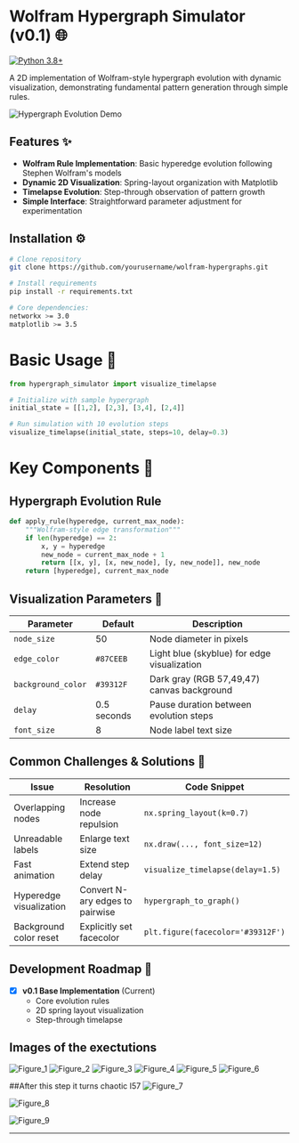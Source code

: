 # Wolfram Hypergraph Simulator (v0.1) 🌐

[![Python 3.8+](https://img.shields.io/badge/Python-3.8%2B-blue)](https://www.python.org/)


A 2D implementation of Wolfram-style hypergraph evolution with dynamic visualization, demonstrating fundamental pattern generation through simple rules.

![Hypergraph Evolution Demo](https://media.giphy.com/media/v1.Y2lkPTc5MGI3NjExcDl4NnB6ZGZ3M2V4M2V5dW4wdjJ3eW1qY2Z6eGp4M3BvZ2l2eHZ0eSZlcD12MV9pbnRlcm5hbF9naWZfYnlfaWQmY3Q9Zw/ftAyb0CG1FNAIZt4SO/giphy.gif)

## Features ✨
- **Wolfram Rule Implementation**: Basic hyperedge evolution following Stephen Wolfram's models
- **Dynamic 2D Visualization**: Spring-layout organization with Matplotlib
- **Timelapse Evolution**: Step-through observation of pattern growth
- **Simple Interface**: Straightforward parameter adjustment for experimentation

## Installation ⚙️

```bash
# Clone repository
git clone https://github.com/yourusername/wolfram-hypergraphs.git

# Install requirements
pip install -r requirements.txt

# Core dependencies:
networkx >= 3.0
matplotlib >= 3.5
```
# Basic Usage 🚀
```python
from hypergraph_simulator import visualize_timelapse

# Initialize with sample hypergraph
initial_state = [[1,2], [2,3], [3,4], [2,4]]

# Run simulation with 10 evolution steps
visualize_timelapse(initial_state, steps=10, delay=0.3)
```
# Key Components 🔧
## Hypergraph Evolution Rule
```python
def apply_rule(hyperedge, current_max_node):
    """Wolfram-style edge transformation"""
    if len(hyperedge) == 2:
        x, y = hyperedge
        new_node = current_max_node + 1
        return [[x, y], [x, new_node], [y, new_node]], new_node
    return [hyperedge], current_max_node
```

## Visualization Parameters 🔧  
| Parameter          | Default      | Description                                  |  
|--------------------|--------------|----------------------------------------------|  
| `node_size`        | 50           | Node diameter in pixels                      |  
| `edge_color`       | `#87CEEB`    | Light blue (skyblue) for edge visualization  |  
| `background_color` | `#39312F`    | Dark gray (RGB 57,49,47) canvas background    |  
| `delay`            | 0.5 seconds  | Pause duration between evolution steps       |  
| `font_size`        | 8            | Node label text size                         |  

## Common Challenges & Solutions 🚨  
| Issue                      | Resolution                                  | Code Snippet                          |  
|----------------------------|---------------------------------------------|---------------------------------------|  
| Overlapping nodes          | Increase node repulsion                    | `nx.spring_layout(k=0.7)`             |  
| Unreadable labels          | Enlarge text size                          | `nx.draw(..., font_size=12)`          |  
| Fast animation             | Extend step delay                          | `visualize_timelapse(delay=1.5)`      |  
| Hyperedge visualization    | Convert N-ary edges to pairwise            | `hypergraph_to_graph()`               |  
| Background color reset     | Explicitly set facecolor                   | `plt.figure(facecolor='#39312F')`     |  

## Development Roadmap 🧭  
- [x] **v0.1 Base Implementation** (Current)  
  - Core evolution rules  
  - 2D spring layout visualization  
  - Step-through timelapse  
  
## Images of the exectutions

![Figure_1](https://github.com/user-attachments/assets/8e77c3be-c5a6-48b7-9963-4d9f9e591b64)
![Figure_2](https://github.com/user-attachments/assets/220ae338-996a-4a26-8e5d-aa82ec2826cb)
![Figure_3](https://github.com/user-attachments/assets/e21db71c-dca7-42cc-a53b-77401a0552c7)
![Figure_4](https://github.com/user-attachments/assets/43a73fa2-d248-47f8-9441-e4bf746194b9)
![Figure_5](https://github.com/user-attachments/assets/16646597-246d-4d2f-894b-d3dad92f6807)
![Figure_6](https://github.com/user-attachments/assets/3b656fa7-dbdf-49a3-a151-99a2535add95)

##After this step it turns chaotic I57
![Figure_7](https://github.com/user-attachments/assets/d17c872a-1483-454f-87fe-e3d9ef3819e4)

![Figure_8](https://github.com/user-attachments/assets/9d2ae298-51a9-403c-a48f-5c8c6c24e55a)

![Figure_9](https://github.com/user-attachments/assets/a0ac07ee-4f19-40fd-972b-b266d1a40ef3)


--- 
  


